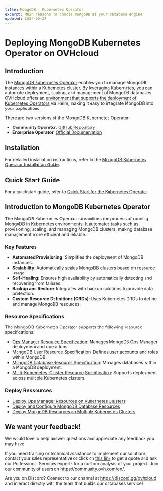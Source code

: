 ```yaml
---
title: MongoDB - Kubernetes Operator
excerpt: Main reasons to choose mongoDB as your database engine
updated: 2024-06-27
---
```


# Deploying MongoDB Kubernetes Operator on OVHcloud

## Introduction

The [MongoDB Kubernetes Operator](https://www.mongodb.com/docs/kubernetes-operator/upcoming/#mongodb-enterprise-kubernetes-operator) enables you to manage MongoDB instances within a Kubernetes cluster. By leveraging Kubernetes, you can automate deployment, scaling, and management of MongoDB databases. OVHcloud offers an [environment that supports the deployment of Kubernetes Operators](https://help.ovhcloud.com/csm/en-ie-public-cloud-kubernetes-deploy-helm-operator?id=kb_article_view&sysparm_article=KB0049802) via Helm, making it easy to integrate MongoDB into your applications.

There are two versions of the MongoDB Kubernetes Operator:
- **Community Operator**: [GitHub Repository](https://github.com/mongodb/mongodb-kubernetes-operator)
- **Enterprise Operator**: [Official Documentation](https://www.mongodb.com/docs/kubernetes-operator/upcoming/)

## Installation

For detailed installation instructions, refer to the [MongoDB Kubernetes Operator Installation Guide](https://www.mongodb.com/docs/kubernetes-operator/upcoming/installation/).

## Quick Start Guide

For a quickstart guide, refer to [Quick Start for the Kubernetes Operator](https://www.mongodb.com/docs/kubernetes-operator/upcoming/kind-quick-start/)

## Introduction to MongoDB Kubernetes Operator

The MongoDB Kubernetes Operator streamlines the process of running MongoDB in Kubernetes environments. It automates tasks such as provisioning, scaling, and managing MongoDB clusters, making database management more efficient and reliable.

### Key Features

- **Automated Provisioning**: Simplifies the deployment of MongoDB instances.
- **Scalability**: Automatically scales MongoDB clusters based on resource usage.
- **Self-Healing**: Ensures high availability by automatically detecting and recovering from failures.
- **Backup and Restore**: Integrates with backup solutions to provide data protection.
- **Custom Resource Definitions (CRDs)**: Uses Kubernetes CRDs to define and manage MongoDB resources.

### Resource Specifications

The MongoDB Kubernetes Operator supports the following resource specifications:

- [Ops Manager Resource Specification](https://www.mongodb.com/docs/kubernetes-operator/upcoming/reference/k8s-operator-om-specification/): Manages MongoDB Ops Manager deployment and operations.
- [MongoDB User Resource Specification](https://www.mongodb.com/docs/kubernetes-operator/upcoming/reference/k8s-operator-mongodbuser-specification/): Defines user accounts and roles within MongoDB.
- [MongoDB Database Resource Specification](https://www.mongodb.com/docs/kubernetes-operator/upcoming/reference/k8s-operator-specification/#mongodb-database-resource-specification): Manages databases within a MongoDB deployment.
- [Multi-Kubernetes-Cluster Resource Specification](https://www.mongodb.com/docs/kubernetes-operator/upcoming/reference/k8s-operator-multi-cluster-specification/#multi-kubernetes-cluster-resource-specification): Supports deployment across multiple Kubernetes clusters.

### Deploy Ressources
 - [Deploy Ops Manager Resources on Kubernetes Clusters](https://github.com/mongodb/mongodb-kubernetes-operator)
 - [Deploy and Configure MongoDB Database Resources](https://www.mongodb.com/docs/kubernetes-operator/upcoming/mdb-resources/#deploy-and-configure-mongodb-database-resources)
 - [Deploy MongoDB Resources on Multiple Kubernetes Clusters](https://www.mongodb.com/docs/kubernetes-operator/upcoming/multi-cluster/#deploy-mongodb-resources-on-multiple-kubernetes-clusters)


## We want your feedback!

We would love to help answer questions and appreciate any feedback you may have.

If you need training or technical assistance to implement our solutions, contact your sales representative or click on [this link](https://www.ovhcloud.com/en-gb/professional-services/) to get a quote and ask our Professional Services experts for a custom analysis of your project. Join our community of users on <https://community.ovh.com/en/>.

Are you on Discord? Connect to our channel at <https://discord.gg/ovhcloud> and interact directly with the team that builds our databases service!
